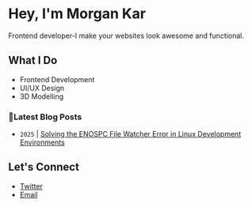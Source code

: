 # Hey, I'm Morgan Kar

Frontend developer-I make your websites look awesome and functional.
## What I Do

- Frontend Development  
- UI/UX Design 
- 3D Modelling 


### 📮Latest Blog Posts 
<!-- BLOG-POST-LIST:START -->
- `2025` | [Solving the ENOSPC File Watcher Error in Linux Development Environments](https://dev.to/morgankar/solving-the-enospc-file-watcher-error-in-linux-development-environments-544j)  

<!-- BLOG-POST-LIST:END -->

## Let's Connect

- [Twitter](https://twitter.com/morgankarx)  
- [Email](mailto:morgankar@protonmail.com)
